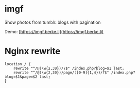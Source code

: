 # imgf
Show photos from tumblr. blogs with pagination

Demo: [https://imgf.berke.li](https://imgf.berke.li)

# Nginx rewrite

```
location / {
    rewrite "^/@(\w{2,30})/?$" /index.php?blog=$1 last;
    rewrite "^/@(\w{2,30})/page/([0-9]{1,4})/?$" /index.php?blog=$1&page=$2 last;
}
```
